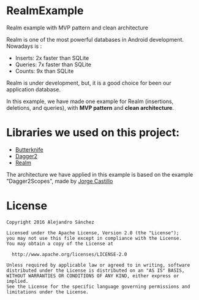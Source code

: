 # RealmExample
Realm example with MVP pattern and clean architecture

Realm is one of the most powerful databases in Android development. Nowadays is :
<ul><li>Inserts: 2x faster than SQLite</li><li>Queries: 7x faster than SQLite</li><li>Counts: 9x than SQLite</li></ul>

Realm is under development, but, it is a good choice for been our application database.

In this example, we have made one example for Realm (insertions, deletions, and queries), with **MVP pattern** and **clean architecture**.

# Libraries we used on this project:
<ul><li><a href="http://jakewharton.github.io/butterknife/">Butterknife</a></li><li><a href="http://google.github.io/dagger/">Dagger2</a></li><li><a href="https://realm.io/">Realm</a></li></ul>
            
The architecture we have applied in this example is based on the example "Dagger2Scopes", made by <a href="https://github.com/JorgeCastilloPrz">Jorge Castillo</a> 
    
# License
    Copyright 2016 Alejandro Sánchez
    
    Licensed under the Apache License, Version 2.0 (the "License");
    you may not use this file except in compliance with the License.
    You may obtain a copy of the License at
    
      http://www.apache.org/licenses/LICENSE-2.0
    
    Unless required by applicable law or agreed to in writing, software
    distributed under the License is distributed on an "AS IS" BASIS,
    WITHOUT WARRANTIES OR CONDITIONS OF ANY KIND, either express or implied.
    See the License for the specific language governing permissions and
    limitations under the License.